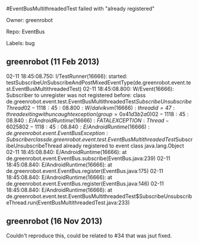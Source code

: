 #EventBusMultithreadedTest failed with "already registered"

Owner: greenrobot

Repo: EventBus

Labels: bug 

## greenrobot (11 Feb 2013)

02-11 18:45:08.750: I/TestRunner(16666): started: testSubscribeUnSubscribeAndPostMixedEventType(de.greenrobot.event.test.EventBusMultithreadedTest)
02-11 18:45:08.800: W/Event(16666): Subscriber to unregister was not registered before: class de.greenrobot.event.test.EventBusMultithreadedTest$SubscribeUnsubscribeThread
02-11 18:45:08.800: W/dalvikvm(16666): threadid=47: thread exiting with uncaught exception (group=0x41d3b2a0)
02-11 18:45:08.840: E/AndroidRuntime(16666): FATAL EXCEPTION: Thread-60258
02-11 18:45:08.840: E/AndroidRuntime(16666): de.greenrobot.event.EventBusException: Subscriber class de.greenrobot.event.test.EventBusMultithreadedTest$SubscribeUnsubscribeThread already registered to event class java.lang.Object
02-11 18:45:08.840: E/AndroidRuntime(16666):    at de.greenrobot.event.EventBus.subscribe(EventBus.java:239)
02-11 18:45:08.840: E/AndroidRuntime(16666):    at de.greenrobot.event.EventBus.register(EventBus.java:175)
02-11 18:45:08.840: E/AndroidRuntime(16666):    at de.greenrobot.event.EventBus.register(EventBus.java:146)
02-11 18:45:08.840: E/AndroidRuntime(16666):    at de.greenrobot.event.test.EventBusMultithreadedTest$SubscribeUnsubscribeThread.run(EventBusMultithreadedTest.java:233)


## greenrobot (16 Nov 2013)

Couldn't reproduce this, could be related to #34 that was jsut fixed.


